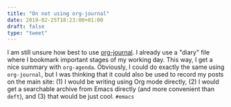 ```yaml
---
title: "On not using org-journal"
date: 2019-02-25T18:23:00+01:00
draft: false
type: "tweet"
---
```


I am still unsure how best to use [org-journal](https://github.com/bastibe/org-journal). I already use a "diary" file
where I bookmark important stages of my working day. This way, I get a nice
summary with `org-agenda`. Obviously, I could do exactly the same using
`org-journal`, but I was thinking that it could also be used to record my posts on
the main site: (1) I would be writing using Org mode directly, (2) I would get a
searchable archive from Emacs directly (and more convenient than `deft`), and (3)
that would be just cool. `#emacs`
